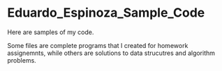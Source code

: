 # Eduardo_Espinoza_Sample_Code
 Here are samples of my code. 
 
 Some files are complete programs that I created for homework assignemnts, while others are solutions to data strucutres and algorithm problems.
